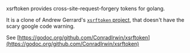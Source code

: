 
xsrftoken provides cross-site-request-forgery tokens for golang.

It is a clone of Andrew Gerrard's [`xsrftoken`
project](https://code.google.com/p/xsrftoken), that doesn't have the
scary google code warning.

See [https://godoc.org/github.com/ConradIrwin/xsrftoken](https://godoc.org/github.com/ConradIrwin/xsrftoken)
